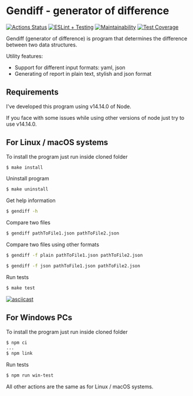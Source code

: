 # Gendiff - generator of difference
[![Actions Status](https://github.com/a-gunderin/frontend-project-lvl2/workflows/hexlet-check/badge.svg)](https://github.com/a-gunderin/frontend-project-lvl2/actions)
[![ESLint + Testing](https://github.com/a-gunderin/frontend-project-lvl2/actions/workflows/linting-testing.yml/badge.svg)](https://github.com/a-gunderin/frontend-project-lvl2/actions/workflows/linting-testing.yml)
[![Maintainability](https://api.codeclimate.com/v1/badges/03f3aac295ca599f1c70/maintainability)](https://codeclimate.com/github/a-gunderin/frontend-project-lvl2/maintainability)
[![Test Coverage](https://api.codeclimate.com/v1/badges/03f3aac295ca599f1c70/test_coverage)](https://codeclimate.com/github/a-gunderin/frontend-project-lvl2/test_coverage)

Gendiff (generator of difference) is program that determines the difference between two data structures. 

Utility features:

* Support for different input formats: yaml, json
* Generating of report in plain text, stylish and json format

## Requirements

I've developed this program using v14.14.0 of Node.

If you face with some issues while using other versions of node just try to use v14.14.0.

## For Linux / macOS systems

To install the program just run inside cloned folder
```sh
$ make install
```

Uninstall program
```sh
$ make uninstall
```

Get help information
```sh
$ gendiff -h
```

Compare two files
```sh
$ gendiff pathToFile1.json pathToFile2.json
```

Compare two files using other formats
```sh
$ gendiff -f plain pathToFile1.json pathToFile2.json
```
```sh
$ gendiff -f json pathToFile1.json pathToFile2.json
```

Run tests
```sh
$ make test
```

[![asciicast](https://asciinema.org/a/iWPXwNXAshUDceRwWrDGX4Mqr.svg)](https://asciinema.org/a/iWPXwNXAshUDceRwWrDGX4Mqr)

## For Windows PCs

To install the program just run inside cloned folder
```sh
$ npm ci
...
$ npm link
```

Run tests
```sh
$ npm run win-test
```

All other actions are the same as for Linux / macOS systems.